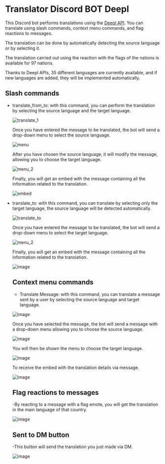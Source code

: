# Translator Discord BOT Deepl

This Discord bot performs translations using the [Deepl API](https://www.deepl.com/en/products/api).
You can translate using slash commands, context menu commands, and flag reactions to messages.

The translation can be done by automatically detecting the source language or by selecting it.

The translation carried out using the reaction with the flags of the nations is available for 97 nations.

Thanks to Deepl APIs, 35 different languages are currently available, and if new languages are added, they will be implemented automatically.

## Slash commands

- translate_from_to: with this command, you can perform the translation by selecting the source language and the target language.

  ![translate_1](https://github.com/user-attachments/assets/941bfd95-6653-4113-a068-58e81525fc06)
  
  Once you have entered the message to be translated, the bot will send a drop-down menu to select the source language.

  ![menu](https://github.com/user-attachments/assets/83e73c0d-c3d9-4e7b-a7ed-255e50281948)

  After you have chosen the source language, it will modify the message, allowing you to choose the target language.

  ![menu_2](https://github.com/user-attachments/assets/c9a19d29-0440-4a8d-a83e-85526468a317)

  Finally, you will get an embed with the message containing all the information related to the translation.

  ![embed](https://github.com/user-attachments/assets/3461e377-8a84-4613-8a20-1acbd59b04a7)
  
- translate_to: with this command, you can translate by selecting only the target language, the source language will be detected automatically.

  ![translate_to](https://github.com/user-attachments/assets/30abf54e-352f-46f0-875a-800d179ad8f6)

  Once you have entered the message to be translated, the bot will send a drop-down menu to select the target language.

  ![menu_2](https://github.com/user-attachments/assets/b38ba97b-d67f-4f4c-bd38-506d07e4f5a3)

  Finally, you will get an embed with the message containing all the information related to the translation.

  ![image](https://github.com/user-attachments/assets/49cf6331-3d0e-4e8f-86e3-df4da1753932)


  ## Context menu commands

  - Translate Message: with this command, you can translate a message sent by a user by selecting the source language and target language.
  
  ![image](https://github.com/user-attachments/assets/04b5d27b-1486-4d38-a90b-a88575874520)

  Once you have selected the message, the bot will send a message with a drop-down menu allowing you to choose the source language.

  ![image](https://github.com/user-attachments/assets/cd852429-7aa5-4791-bd03-33388d3a63b6)

  You will then be shown the menu to choose the target language.
  
  ![image](https://github.com/user-attachments/assets/11ebb9d9-09b7-4277-8da0-aa4fc43e0e46)

   To receive the embed with the translation details via message.
  
  ![image](https://github.com/user-attachments/assets/e9d4db42-d821-4cc2-a33b-af876c5c9d36)

  
  ## Flag reactions to messages

   -By reacting to a message with a flag emote, you will get the translation in the main language of that country.

  ![image](https://github.com/user-attachments/assets/a70d8a48-6abd-42c2-abf5-8bdcf4b2c084)

  ## Sent to DM button

  -This button will send the translation you just made via DM.

  ![image](https://github.com/user-attachments/assets/05970b49-9d62-4a65-876d-bdc107997414)

